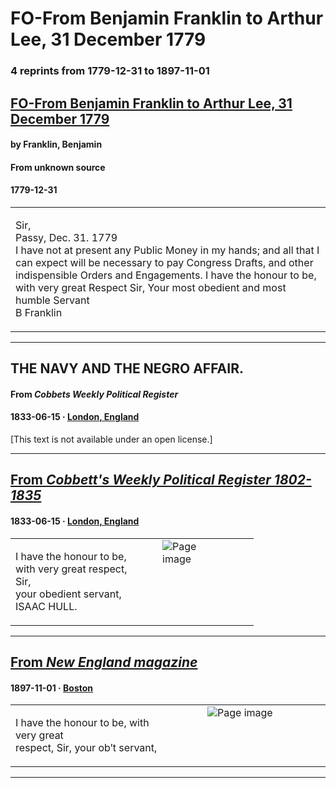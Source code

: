 
# FO-From Benjamin Franklin to Arthur Lee, 31 December 1779

### 4 reprints from 1779-12-31 to 1897-11-01

## [FO-From Benjamin Franklin to Arthur Lee, 31 December 1779](https://founders.archives.gov/documents/Franklin/01-31-02-0204)

#### by Franklin, Benjamin

#### From unknown source

#### 1779-12-31

<table style="width: 100%;"><tr><td style="width: 50%">

Sir,  
Passy, Dec. 31. 1779  
I have not at present any Public Money in my hands; and all that I can expect will be necessary to pay Congress Drafts, and other indispensible Orders and Engagements. I have the honour to be, with very great Respect Sir, Your most obedient and most humble Servant  
B Franklin  

</td></tr></table>

---

## THE NAVY AND THE NEGRO AFFAIR.

#### From _Cobbets Weekly Political Register_

#### 1833-06-15 &middot; [London, England](http://dbpedia.org/resource/London)

[This text is not available under an open license.]

---

## [From _Cobbett's Weekly Political Register 1802-1835_](https://archive.org/details/sim_cobbetts-weekly-political-register_1833-06-15_80_11/page/n14/mode/1up?view=theater)

#### 1833-06-15 &middot; [London, England](http://dbpedia.org/resource/London)

<table style="width: 100%;"><tr><td style="width: 50%">

  
  
I have the honour to be,  
with very great respect,  
Sir,  
your obedient servant,  
ISAAC HULL.
</td><td style="width: 50%; max-height: 75%; margin: auto; display: block;">
<img alt="Page image" src="https://iiif.archive.org/iiif/sim_cobbetts-weekly-political-register_1833-06-15_80_11&#0036;14/pct:52.204106,50.325920,29.861111,7.400307/600,/0/default.jpg"/>
</td>
</tr></table>

---

## [From _New England magazine_](https://archive.org/details/sim_the-new-england-magazine_1897-11_17_3/page/n15/mode/1up?view=theater)

#### 1897-11-01 &middot; [Boston](http://dbpedia.org/resource/Boston)

<table style="width: 100%;"><tr><td style="width: 50%">

  
  
I have the honour to be, with very great  
respect, Sir, your ob’t servant,
</td><td style="width: 50%; max-height: 75%; margin: auto; display: block;">
<img alt="Page image" src="https://iiif.archive.org/iiif/sim_the-new-england-magazine_1897-11_17_3&#0036;15/pct:54.323002,19.618451,32.748777,2.249431/600,/0/default.jpg"/>
</td>
</tr></table>

---

